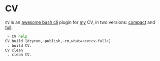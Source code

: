 # CV

`CV` is an [awesome bash cli](https://github.com/kamangir/awesome-bash-cli) plugin for [my](https://abadpour.com/) CV, in two versions: [compact](https://abadpour-com.s3.ca-central-1.amazonaws.com/cv/arash-abadpour-resume.pdf) and [full](https://abadpour-com.s3.ca-central-1.amazonaws.com/cv/arash-abadpour-resume-full.pdf).

```bash
 > CV help
CV build [dryrun,~publish,~rm,what=<cv+cv-full>]
 . build CV.
CV clean
 . clean CV.
```
